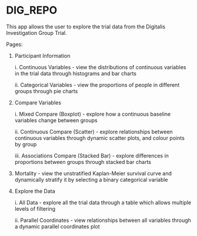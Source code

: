 # DIG_REPO

This app allows the user to explore the trial data from the Digitalis Investigation Group Trial.

Pages:
1. Participant Information
   
   i. Continuous Variables - view the distributions of continuous variables in the trial data through histograms and bar charts

   ii. Categorical Variables - view the proportions of people in different groups through pie charts


2. Compare Variables

   i. Mixed Compare (Boxplot) - explore how a continuous baseline variables change between groups

   ii. Continuous Compare (Scatter) - explore relationships between continuous variables through dynamic scatter plots, and colour points by group

   iii. Associations Compare (Stacked Bar) - explore differences in proportions between groups through stacked bar charts


3. Mortality - view the unstratified Kaplan-Meier survival curve and dynamically stratify it by selecting a binary categorical variable


4. Explore the Data

   i. All Data - explore all the trial data through a table which allows multiple levels of filtering

   ii. Parallel Coordinates - view relationships between all variables through a dynamic parallel coordinates plot
